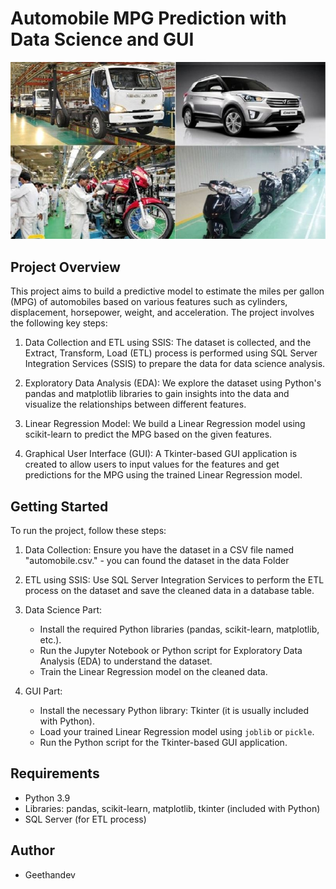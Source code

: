 # Automobile MPG Prediction with Data Science and GUI
![Project Image](project_img.jpg) 
## Project Overview
This project aims to build a predictive model to estimate the miles per gallon (MPG) of automobiles based on various features such as cylinders, displacement, horsepower, weight, and acceleration. The project involves the following key steps:

1. Data Collection and ETL using SSIS: The dataset is collected, and the Extract, Transform, Load (ETL) process is performed using SQL Server Integration Services (SSIS) to prepare the data for data science analysis.

2. Exploratory Data Analysis (EDA): We explore the dataset using Python's pandas and matplotlib libraries to gain insights into the data and visualize the relationships between different features.

3. Linear Regression Model: We build a Linear Regression model using scikit-learn to predict the MPG based on the given features.

4. Graphical User Interface (GUI): A Tkinter-based GUI application is created to allow users to input values for the features and get predictions for the MPG using the trained Linear Regression model.

## Getting Started
To run the project, follow these steps:

1. Data Collection: Ensure you have the dataset in a CSV file named "automobile.csv." - you can found the dataset in the data Folder

2. ETL using SSIS: Use SQL Server Integration Services to perform the ETL process on the dataset and save the cleaned data in a database table.

3. Data Science Part:
   - Install the required Python libraries (pandas, scikit-learn, matplotlib, etc.).
   - Run the Jupyter Notebook or Python script for Exploratory Data Analysis (EDA) to understand the dataset.
   - Train the Linear Regression model on the cleaned data.

4. GUI Part:
   - Install the necessary Python library: Tkinter (it is usually included with Python).
   - Load your trained Linear Regression model using `joblib` or `pickle`.
   - Run the Python script for the Tkinter-based GUI application.

## Requirements
- Python 3.9
- Libraries: pandas, scikit-learn, matplotlib, tkinter (included with Python)
- SQL Server (for ETL process)

## Author
- Geethandev

